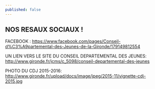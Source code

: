 ```yaml
---
published: false
---
```


## NOS RESAUX SOCIAUX !
FACEBOOK : 
https://www.facebook.com/pages/Conseil-d%C3%A9partemental-des-Jeunes-de-la-Gironde/179149812554

UN LIEN VERS LE SITE DU CONSEIL DEPARTEMENTAL DES JEUNES: 
http://www.gironde.fr/jcms/c_5098/conseil-departemental-des-jeunes

PHOTO DU CDJ 2015-2016: 
http://www.gironde.fr/upload/docs/image/jpeg/2015-11/vignette-cdj-2015.jpg